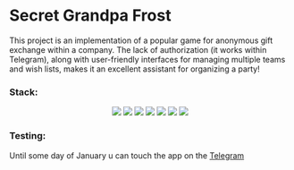 # Secret Grandpa Frost

<p>This project is an implementation of a popular game for anonymous gift exchange within a company. The lack of authorization (it works within Telegram), along with user-friendly interfaces for managing multiple teams and wish lists, makes it an excellent assistant for organizing a party!</p>

### Stack:
<p align="center">
    <img src="https://img.shields.io/badge/FastAPI-009485.svg?logo=fastapi&logoColor=white"/>
    <img src="https://img.shields.io/badge/Uvicorn-0.32.1-purple?logo=uvicorn&style=flat"/>
    <img src="https://img.shields.io/badge/Aiogram-3.15.0-blue?logo=aiogram&style=flat"/>
    <img src="https://img.shields.io/badge/Postgres-%23316192.svg?logo=postgresql&logoColor=white"/>
    <img src="https://img.shields.io/badge/Docker-2496ED?logo=docker&logoColor=fff"/>
    <img src="https://img.shields.io/badge/SQLAlchemy-2.0.36-green?logo=sqlalchemy&style=flat"/>
    <img src="https://img.shields.io/badge/itsdangerous-2.2.0-red?logo=itsdangerous&style=flat"/>
</p>

### Testing:
Until some day of January u can touch the app on the [Telegram](https://t.me/secretgrandpafrost_bot)